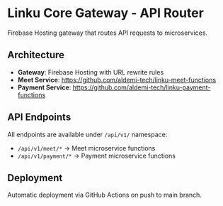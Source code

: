 # Linku Core Gateway - API Router

Firebase Hosting gateway that routes API requests to microservices.

## Architecture
- **Gateway**: Firebase Hosting with URL rewrite rules
- **Meet Service**: https://github.com/aldemi-tech/linku-meet-functions
- **Payment Service**: https://github.com/aldemi-tech/linku-payment-functions

## API Endpoints
All endpoints are available under `/api/v1/` namespace:
- `/api/v1/meet/*` → Meet microservice functions
- `/api/v1/payment/*` → Payment microservice functions

## Deployment
Automatic deployment via GitHub Actions on push to main branch.
